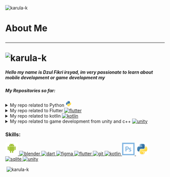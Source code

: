 <p align="left"> <img src="https://komarev.com/ghpvc/?username=karula-k&label=Profile%20views&color=0e75b6&style=flat" alt="karula-k" /> </p>
<h1>About Me</>
<hr>
<img align="center" src="https://github-readme-stats.vercel.app/api?username=karula-k&show_icons=true&locale=en" alt="karula-k" />
<h5>Hello my name is Dzul Fikri irsyad, im very passionate to learn about mobile development or game development my </h5>
<h5>My Repositories so far: </h5>
<details>
<summary>My repo related to Python <a href="https://www.python.org" target="_blank" rel="noreferrer"> <img src="https://raw.githubusercontent.com/devicons/devicon/master/icons/python/python-original.svg" alt="python" width="20" height="20"/> </a></summary>
-<a href="https://github.com/Karula-k/fraktal-triangle">Fraktal Apps</a> An app to make fraktal triangle or snowflake <br>
-<a href="https://github.com/Karula-k/Aplikasi-penghitung-gudang">Aplikasi penghitung gudang</a> An ui app that counting goods in warehouse <br>
-<a href="https://github.com/Karula-k/Project-Sistem-Terdistribusi">chatbot</a> This one team project making an chatbot with flask and python <br>
</details>
<details>
<summary> My repo related to Flutter <a href="https://flutter.dev" target="_blank" rel="noreferrer"> <img src="https://www.vectorlogo.zone/logos/flutterio/flutterio-icon.svg" alt="flutter" width="20" height="20"/> </a></summary>
-<a href="https://github.com/Karula-k/palindromeapp">Palindrom App</a> checking words and return true or false depends the words <br>
-<a href ="https://github.com/Karula-k/RestaurantApp">Restaurant app</a> Submisiion for dicoding academy, its using dummy api for making restaurant app <br>
-<a href="https://github.com/Karula-k/githubapiTesting">Github</a> apps that using github api <br>
-<a href="https://github.com/Karula-k/food_cafe">Food & cafe</a> uncomplete apps <br>
-<a href="https://github.com/Juanneilp/match_mates">Match Mates</a> apps for capstone project in dicoding academy using firebase ass back end but currently inactive <br>
</details>
<details>
<summary>
My repo related to kotlin <a href="https://kotlinlang.org" target="_blank" rel="noreferrer"> <img src="https://www.vectorlogo.zone/logos/kotlinlang/kotlinlang-icon.svg" alt="kotlin" width="20" height="20"/> </a> 
</summary>
-<a href="https://github.com/Karula-k/Githubapp">Gitub app</a>same as flutter using github api <br>
</details>
<details>
<summary>My repo related to game development from unity and c++ <a href="https://unity.com/" target="_blank" rel="noreferrer"> <img src="https://www.vectorlogo.zone/logos/unity3d/unity3d-icon.svg" alt="unity" width="40" height="40"/> </a> </summary>
-<a href="https://github.com/Karula-k/AR-Map">AR Unej Map</a> low poly ar map at my university <br>
-<a href="https://github.com/Karula-k/Petualangan-Asep">Petualangan Asep</a> game that made using unity with team im the one handle the code <br>
-<a href="https://github.com/Karula-k/project-grafkom">Evade</a> game that using glut 3d library in c++ <br>
</details>
<h3 align="left">Skills:</h3>

<p align="left"> <a href="https://developer.android.com" target="_blank" rel="noreferrer"> <img src="https://raw.githubusercontent.com/devicons/devicon/master/icons/android/android-original-wordmark.svg" alt="android" width="40" height="40"/> </a> 
<a href="https://www.blender.org/" target="_blank" rel="noreferrer"> <img src="https://download.blender.org/branding/community/blender_community_badge_white.svg" alt="blender" width="40" height="40"/> </a> 
<a href="https://dart.dev" target="_blank" rel="noreferrer"> <img src="https://www.vectorlogo.zone/logos/dartlang/dartlang-icon.svg" alt="dart" width="40" height="40"/> </a> 
<a href="https://www.figma.com/" target="_blank" rel="noreferrer"> <img src="https://www.vectorlogo.zone/logos/figma/figma-icon.svg" alt="figma" width="40" height="40"/> </a> 
<a href="https://flutter.dev" target="_blank" rel="noreferrer"> <img src="https://www.vectorlogo.zone/logos/flutterio/flutterio-icon.svg" alt="flutter" width="40" height="40"/> </a> 
<a href="https://git-scm.com/" target="_blank" rel="noreferrer"> <img src="https://www.vectorlogo.zone/logos/git-scm/git-scm-icon.svg" alt="git" width="40" height="40"/> </a> 
<a href="https://kotlinlang.org" target="_blank" rel="noreferrer"> <img src="https://www.vectorlogo.zone/logos/kotlinlang/kotlinlang-icon.svg" alt="kotlin" width="40" height="40"/> </a> 
<a href="https://www.photoshop.com/en" target="_blank" rel="noreferrer"> <img src="https://raw.githubusercontent.com/devicons/devicon/master/icons/photoshop/photoshop-line.svg" alt="photoshop" width="40" height="40"/> </a> 
<a href="https://www.python.org" target="_blank" rel="noreferrer"> <img src="https://raw.githubusercontent.com/devicons/devicon/master/icons/python/python-original.svg" alt="python" width="40" height="40"/> </a> 
<a href="https://www.sqlite.org/" target="_blank" rel="noreferrer"> <img src="https://www.vectorlogo.zone/logos/sqlite/sqlite-icon.svg" alt="sqlite" width="40" height="40"/> </a> 
<a href="https://unity.com/" target="_blank" rel="noreferrer"> <img src="https://www.vectorlogo.zone/logos/unity3d/unity3d-icon.svg" alt="unity" width="40" height="40"/> </a> </p>
<p>&nbsp;<img align="center" src="https://github-readme-streak-stats.herokuapp.com/?user=karula-k&" alt="karula-k" /></p>
